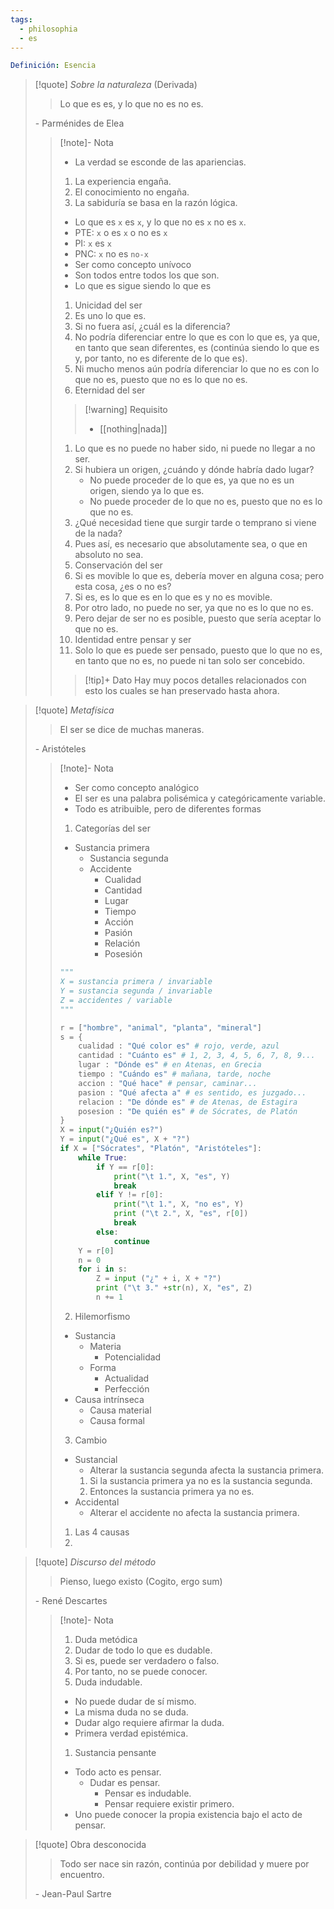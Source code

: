 ```yaml
---
tags:
  - philosophia
  - es
---
```

```yml
Definición: Esencia
```

>[!quote] _Sobre la naturaleza_ (Derivada)
>>Lo que es es, y lo que no es no es.
>
>\- Parménides de Elea
>>[!note]- Nota
>>- La verdad se esconde de las apariencias.
>>	1. La experiencia engaña.
>>	2. El conocimiento no engaña.
>>	3. La sabiduría se basa en la razón lógica.
>>- Lo que es `x` es `x`, y lo que no es `x` no es ` x `.
>>	- PTE: `x` o es `x` o no es `x`
>>	- PI: `x` es `x`
>>	- PNC: `x` no es `no-x`
>>- Ser como concepto unívoco
>>	- Son todos entre todos los que son.
>>	- Lo que es sigue siendo lo que es
>>1. Unicidad del ser
>>	1. Es uno lo que es.
>>	2. Si no fuera así, ¿cuál es la diferencia?
>>	3. No podría diferenciar entre lo que es con lo que es, ya que, en tanto que sean diferentes, es (continúa siendo lo que es y, por tanto, no es diferente de lo que es).
>>	4. Ni mucho menos aún podría diferenciar lo que no es con lo que no es, puesto que no es lo que no es.
>>2. Eternidad del ser
>>	>[!warning] Requisito
>>	>- [[nothing|nada]]
>>	1. Lo que es no puede no haber sido, ni puede no llegar a no ser.
>>	2. Si hubiera un origen, ¿cuándo y dónde habría dado lugar?
>>		- No puede proceder de lo que es, ya que no es un origen, siendo ya lo que es.
>>		- No puede proceder de lo que no es, puesto que no es lo que no es.
>>	3. ¿Qué necesidad tiene que surgir tarde o temprano si viene de la nada?
>>	4. Pues así, es necesario que absolutamente sea, o que en absoluto no sea.
>>4. Conservación del ser
>>	1. Si es movible lo que es, debería mover en alguna cosa; pero esta cosa, ¿es o no es?
>>	2. Si es, es lo que es en lo que es y no es movible.
>>	3. Por otro lado, no puede no ser, ya que no es lo que no es.
>>	4. Pero dejar de ser no es posible, puesto que sería aceptar lo que no es.
>>5. Identidad entre pensar y ser
>>	1. Solo lo que es puede ser pensado, puesto que lo que no es, en tanto que no es, no puede ni tan solo ser concebido.
>>	>[!tip]+ Dato
>>	> Hay muy pocos detalles relacionados con esto los cuales se han preservado hasta ahora.

>[!quote] _Metafísica_
> >El ser se dice de muchas maneras.
>
>\- Aristóteles
>>[!note]- Nota
>>- Ser como concepto analógico
>>	- El ser es una palabra polisémica y categóricamente variable.
>>	- Todo es atribuible, pero de diferentes formas
>>1. Categorías del ser
>>	- Sustancia primera
>>		- Sustancia segunda
>>		- Accidente
>>			- Cualidad
>>			- Cantidad
>>			- Lugar
>>			- Tiempo
>>			- Acción
>>			- Pasión
>>			- Relación
>>			- Posesión
>>	```python
>>	"""
>>	X = sustancia primera / invariable
>>	Y = sustancia segunda / invariable
>>	Z = accidentes / variable
>>	"""
>>	
>>	r = ["hombre", "animal", "planta", "mineral"]
>>	s = {
>>		cualidad : "Qué color es" # rojo, verde, azul
>>		cantidad : "Cuánto es" # 1, 2, 3, 4, 5, 6, 7, 8, 9...
>>		lugar : "Dónde es" # en Atenas, en Grecia
>>		tiempo : "Cuándo es" # mañana, tarde, noche
>>		accion : "Qué hace" # pensar, caminar...
>>		pasion : "Qué afecta a" # es sentido, es juzgado...
>>		relacion : "De dónde es" # de Atenas, de Estagira
>>		posesion : "De quién es" # de Sócrates, de Platón
>>	}
>>	X = input("¿Quién es?")
>>	Y = input("¿Qué es", X + "?")
>>	if X = ["Sócrates", "Platón", "Aristóteles"]:
>>		while True:
>>			if Y == r[0]:
>>				print("\t 1.", X, "es", Y)
>>				break
>>			elif Y != r[0]:
>>				print("\t 1.", X, "no es", Y)
>>				print ("\t 2.", X, "es", r[0])
>>				break
>>			else:
>>				continue
>>		Y = r[0]
>>		n = 0
>>		for i in s:
>>			Z = input ("¿" + i, X + "?")
>>			print ("\t 3." +str(n), X, "es", Z)
>>			n += 1
>>	
>>	````
>>2. Hilemorfismo
>>	- Sustancia
>>		- Materia
>>			- Potencialidad
>>		- Forma
>>			- Actualidad
>>			- Perfección
>>	- Causa intrínseca
>>		- Causa material
>>		- Causa formal
>>3. Cambio
>>	- Sustancial
>>		- Alterar la sustancia segunda afecta la sustancia primera.
>>		1. Si la sustancia primera ya no es la sustancia segunda.
>>		2. Entonces la sustancia primera ya no es.
>>	- Accidental
>>		- Alterar el accidente no afecta la sustancia primera.
>>1. Las 4 causas
>>2. 

>[!quote]  _Discurso del método_
>> Pienso, luego existo (Cogito, ergo sum)
>
>\- René Descartes
>>[!note]- Nota
>>1. Duda metódica
>>	1. Dudar de todo lo que es dudable.
>>	2. Si es, puede ser verdadero o falso.
>>	3. Por tanto, no se puede conocer.
>>2. Duda indudable.
>>	- No puede dudar de sí mismo.
>>	- La misma duda no se duda.
>>	- Dudar algo requiere afirmar la duda.
>>	- Primera verdad epistémica.
>>1. Sustancia pensante
>>	- Todo acto es pensar.
>>		- Dudar es pensar.
>>			- Pensar es indudable.
>>			- Pensar requiere existir primero.
>>- Uno puede conocer la propia existencia bajo el acto de pensar. 

>[!quote] Obra desconocida
>>Todo ser nace sin razón, continúa por debilidad y muere por encuentro.
>
>\- Jean-Paul Sartre